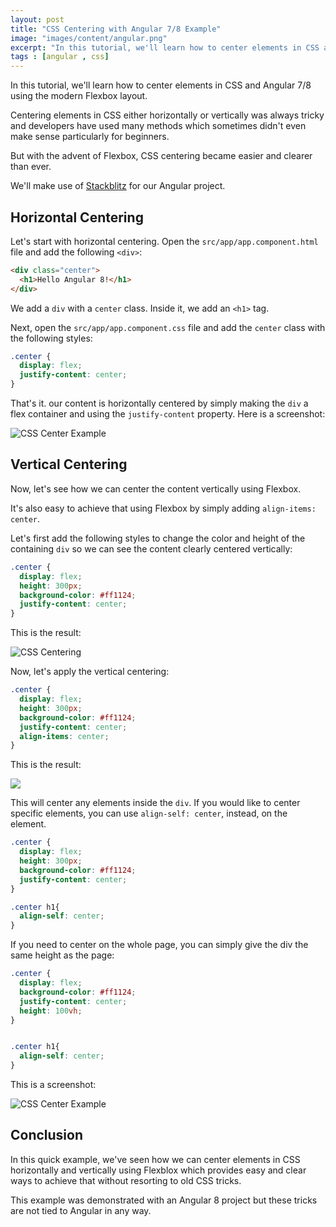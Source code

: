 ```yaml
---
layout: post
title: "CSS Centering with Angular 7/8 Example"
image: "images/content/angular.png"
excerpt: "In this tutorial, we'll learn how to center elements in CSS and Angular 8" 
tags : [angular , css] 
---
```


In this tutorial, we'll learn how to center elements in CSS and Angular 7/8 using the modern Flexbox layout. 

Centering elements in CSS either horizontally or vertically was always tricky and developers have used many methods which sometimes didn't even make sense particularly for beginners. 

But with the advent of Flexbox, CSS centering became easier and clearer than ever.

We'll make use of [Stackblitz](https://stackblitz.com/edit/angular-css-center?file=src/app/app.component.css) for our Angular project.

## Horizontal Centering

Let's start with horizontal centering. Open the `src/app/app.component.html` file and add the following `<div>`:

```html
<div class="center">
  <h1>Hello Angular 8!</h1>
</div>
```

We add a `div` with a `center` class. Inside it, we add an `<h1>` tag.

Next, open the  `src/app/app.component.css` file and add the `center` class with the following styles:

```css
.center {
  display: flex;
  justify-content: center;
}
```

That's it. our content is horizontally centered by simply making the `div` a flex container and using the `justify-content` property. Here is a screenshot:

![CSS Center Example](https://www.diigo.com/file/image/badcbccczobperbpsczdrsqrqce/angular-css-center.jpg)

## Vertical Centering

Now, let's see how we can center the content vertically using Flexbox.

It's also easy to achieve that using Flexbox by simply adding `align-items:  center`. 

Let's first add the following styles to change the color and height of the containing `div` so we can see the content clearly centered vertically:

```css
.center {
  display: flex;
  height: 300px;
  background-color: #ff1124;
  justify-content: center;
}
```

This is the result:

![CSS Centering](https://www.diigo.com/file/image/badcbccczobperdseozdrsqrrbp/angular-css-center+-+StackBlitz.jpg)

Now, let's apply the vertical centering:

```css
.center {
  display: flex;
  height: 300px;
  background-color: #ff1124;
  justify-content: center;
  align-items: center;
}
```

This is the result:

![](https://www.diigo.com/file/image/badcbccczobperebcpzdrsqrrco/angular-css-center+-+StackBlitz.jpg)

This will center any elements inside the `div`. If you would like to center specific elements, you can use  `align-self: center`, instead, on the element.


```css
.center {
  display: flex;
  height: 300px;
  background-color: #ff1124;
  justify-content: center;
}

.center h1{
  align-self: center;
}
```

If you need to center on the whole page, you can simply give the div the same height as the page:

```css
.center {
  display: flex;
  background-color: #ff1124;
  justify-content: center;
  height: 100vh;
}


.center h1{
  align-self: center;
}
```

This is a screenshot:

![CSS Center Example](https://www.diigo.com/file/image/badcbccczobpereqcazdrsqrroe/angular-css-center+-+StackBlitz.jpg)

## Conclusion

In this quick example, we've seen how we can center elements in CSS horizontally and vertically using Flexblox which provides easy and clear ways to achieve that without resorting to old CSS tricks.

This example was demonstrated with an Angular 8 project but these tricks are not tied to Angular in any way.